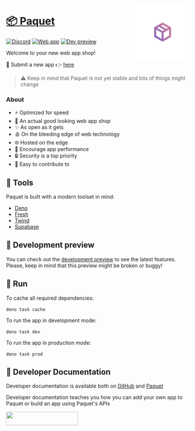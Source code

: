 <img
	align="right"
	src="/resources/rounded-logo.png"
	alt="Paquet logo"
	height="150px"
/>

# [📦 Paquet](https://paquet.shop)

[![Discord](https://img.shields.io/badge/discord-join-success?style=for-the-badge&logo=discord)](https://discord.paquet.shop)
[![Web app](https://img.shields.io/website?style=for-the-badge&label=Web%20app&url=https%3A%2F%2Fpaquet.shop)](https://paquet.shop)
[![Dev preview](https://img.shields.io/website?style=for-the-badge&label=Dev%20Preview&url=https%3A%2F%2Fdev.paquet.shop)](https://dev.paquet.shop)

Welcome to your new web app shop!

👋 Submit a new app 👉 [here](https://github.com/notangelmario/paquet/issues/new?labels=new+app&template=app-request.md&title=)

> ⚠ Keep in mind that Paquet is not yet stable and lots of things might change

### About
* ⚡ Optimized for speed
* 💄 An actual good looking web app shop
* ✨ As open as it gets
* 🩸 On the bleeding edge of web technology
* 🌐 Hosted on the edge
* 🚀 Encourage app performance
* 🔒 Security is a top priority
* 🎈 Easy to contribute to

## 🧰 Tools
Paquet is built with a modern toolset in mind:
- [Deno](https://deno.land)
- [Fresh](https://fresh.deno.dev)
- [Twind](https://twind.dev)
- [Supabase](https://supabase.com)

## 🚧 Development preview

You can check out the [development preview](https://dev.paquet.shop) to see the latest features. Please, keep in mind that this preview might be broken or buggy!

## 🔨 Run
To cache all required dependencies:
```
deno task cache
```
To run the app in development mode:
```
deno task dev
```
To run the app in production mode:
```
deno task prod
```

## 📄 Developer Documentation

Developer documentation is available both on [GitHub](/docs/developer/getting-started.md) and
[Paquet](https://paquet.shop/developer/docs/getting-started)

Developer documentation teaches you how you can add your own app to Paquet or build an app using Paquet's APIs

<a href="https://fresh.deno.dev" aria-label="Made with Fresh"><picture><source srcset="https://fresh.deno.dev/fresh-badge-dark.svg" media="(prefers-color-scheme: dark)"/><img width="197" height="37" src="https://fresh.deno.dev/fresh-badge.svg"/></picture></a>
